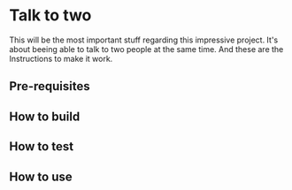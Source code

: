 # Talk to two

This will be the most important stuff regarding this impressive project. It's about beeing able to talk to two people at the same time. And these are the Instructions to make it work.

## Pre-requisites

## How to build

## How to test

## How to use